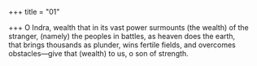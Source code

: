 +++
title = "01"

+++
O Indra, wealth that in its vast power surmounts (the wealth) of the  stranger, (namely) the peoples in battles, as heaven does the earth,  
that brings thousands as plunder, wins fertile fields, and overcomes  
obstacles—give that (wealth) to us, o son of strength.  